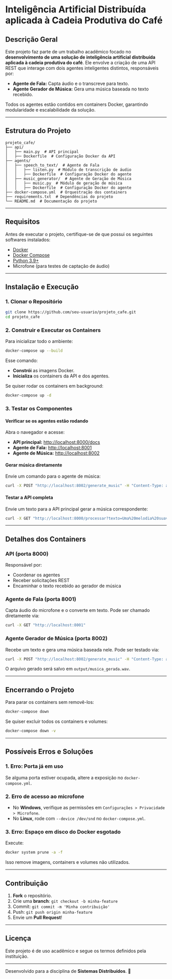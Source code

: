 # Inteligência Artificial Distribuída aplicada à Cadeia Produtiva do Café

## Descrição Geral
Este projeto faz parte de um trabalho acadêmico focado no **desenvolvimento de uma solução de inteligência artificial distribuída aplicada à cadeia produtiva do café**. Ele envolve a criação de uma API REST que interage com dois agentes inteligentes distintos, responsáveis por:
- **Agente de Fala:** Capta áudio e o transcreve para texto.
- **Agente Gerador de Música:** Gera uma música baseada no texto recebido.

Todos os agentes estão contidos em containers Docker, garantindo modularidade e escalabilidade da solução.

---

## Estrutura do Projeto
```
projeto_cafe/
├── api/
│   ├── main.py  # API principal
│   ├── Dockerfile  # Configuração Docker da API
├── agents/
│   ├── speech_to_text/  # Agente de Fala
│   │   ├── listen.py  # Módulo de transcrição de áudio
│   │   ├── Dockerfile  # Configuração Docker do agente
│   ├── music_generator/  # Agente de Geração de Música
│   │   ├── music.py  # Módulo de geração de música
│   │   ├── Dockerfile  # Configuração Docker do agente
├── docker-compose.yml  # Orquestração dos containers
├── requirements.txt  # Dependências do projeto
└── README.md  # Documentação do projeto
```

---

## Requisitos
Antes de executar o projeto, certifique-se de que possui os seguintes softwares instalados:
- [Docker](https://www.docker.com/)
- [Docker Compose](https://docs.docker.com/compose/install/)
- [Python 3.9+](https://www.python.org/downloads/)
- Microfone (para testes de captação de áudio)

---

## Instalação e Execução
### 1. Clonar o Repositório
```sh
git clone https://github.com/seu-usuario/projeto_cafe.git
cd projeto_cafe
```

### 2. Construir e Executar os Containers
Para inicializar todo o ambiente:
```sh
docker-compose up --build
```
Esse comando:
- **Constrói** as imagens Docker.
- **Inicializa** os containers da API e dos agentes.

Se quiser rodar os containers em background:
```sh
docker-compose up -d
```

### 3. Testar os Componentes
#### **Verificar se os agentes estão rodando**
Abra o navegador e acesse:
- **API principal:** [http://localhost:8000/docs](http://localhost:8000/docs)
- **Agente de Fala:** [http://localhost:8001](http://localhost:8001)
- **Agente de Música:** [http://localhost:8002](http://localhost:8002)

#### **Gerar música diretamente**
Envie um comando para o agente de música:
```sh
curl -X POST "http://localhost:8002/generate_music" -H "Content-Type: application/json" -d '{"prompt": "Uma melodia relaxante"}'
```

#### **Testar a API completa**
Envie um texto para a API principal gerar a música correspondente:
```sh
curl -X GET "http://localhost:8000/processar?texto=Uma%20melodia%20suave"
```

---

## Detalhes dos Containers
### **API (porta 8000)**
Responsável por:
- Coordenar os agentes
- Receber solicitações REST
- Encaminhar o texto recebido ao gerador de música

### **Agente de Fala (porta 8001)**
Capta áudio do microfone e o converte em texto.
Pode ser chamado diretamente via:
```sh
curl -X GET "http://localhost:8001"
```

### **Agente Gerador de Música (porta 8002)**
Recebe um texto e gera uma música baseada nele.
Pode ser testado via:
```sh
curl -X POST "http://localhost:8002/generate_music" -H "Content-Type: application/json" -d '{"prompt": "Jazz animado"}'
```
O arquivo gerado será salvo em `output/musica_gerada.wav`.

---

## Encerrando o Projeto
Para parar os containers sem removê-los:
```sh
docker-compose down
```
Se quiser excluir todos os containers e volumes:
```sh
docker-compose down -v
```

---

## Possíveis Erros e Soluções
### 1. **Erro: Porta já em uso**
Se alguma porta estiver ocupada, altere a exposição no `docker-compose.yml`.

### 2. **Erro de acesso ao microfone**
- No **Windows**, verifique as permissões em `Configurações > Privacidade > Microfone`.
- No **Linux**, rode com `--device /dev/snd` no `docker-compose.yml`.

### 3. **Erro: Espaço em disco do Docker esgotado**
Execute:
```sh
docker system prune -a -f
```
Isso remove imagens, containers e volumes não utilizados.

---

## Contribuição
1. **Fork** o repositório.
2. Crie uma **branch**: `git checkout -b minha-feature`
3. Commit: `git commit -m 'Minha contribuição'`
4. Push: `git push origin minha-feature`
5. Envie um **Pull Request**!

---

## Licença
Este projeto é de uso acadêmico e segue os termos definidos pela instituição.

---

Desenvolvido para a disciplina de **Sistemas Distribuídos**. 🚀



